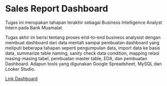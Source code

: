# Sales Report Dashboard

<p>Tugas ini merupakan tahapan terakhir sebagai Business Intelligence Analyst Intern pada Bank Muamalat.</p>
</p>Tugas akhir ini berisi tentang proses end-to-end business analysist dengan membuat dashboard dari data mentah sampai pembuatan dashboard yang meliputi beberapa tahapan seperti pengumpulan data, import data ke basis data, summarize table naming, sanity check data condition, mapping relasi masing-masing tabel, pembuatan master table, EDA, dan pembuatan Dashboard. Adapun tools yang digunakan Google Spreadsheet, MySQL dan Looker Studio.<p>
<p><a href='https://lookerstudio.google.com/reporting/65fb9650-0484-483b-b159-136b23b8c936' target='_blank'> Link Dashboard </a></p> 
